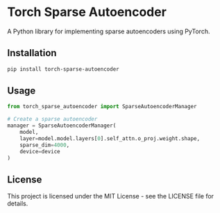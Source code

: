 # Torch Sparse Autoencoder

A Python library for implementing sparse autoencoders using PyTorch.

## Installation

```bash
pip install torch-sparse-autoencoder
```

## Usage

```python
from torch_sparse_autoencoder import SparseAutoencoderManager

# Create a sparse autoencoder
manager = SparseAutoencoderManager(
    model,
    layer=model.model.layers[0].self_attn.o_proj.weight.shape,
    sparse_dim=4000,
    device=device
)
```

## License

This project is licensed under the MIT License - see the LICENSE file for details.
